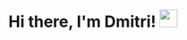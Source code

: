 <h1 align="left">Hi there, I'm Dmitri!</a> 
<img src="https://github.com/blackcater/blackcater/raw/main/images/Hi.gif" height="32"/></h1>
<!--
**F0RMV/F0RMV** is a ✨ _special_ ✨ repository because its `README.md` (this file) appears on your GitHub profile.

Here are some ideas to get you started:

- 🔭 I’m currently working on ...
- 🌱 I’m currently learning ...
- 👯 I’m looking to collaborate on ...
- 🤔 I’m looking for help with ...
- 💬 Ask me about ...
- 📫 How to reach me: ...
- 😄 Pronouns: ...
- ⚡ Fun fact: ...
-->
